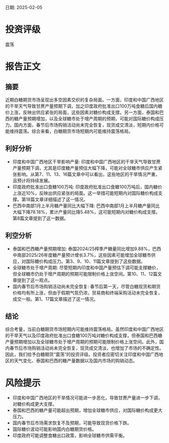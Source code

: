 
日期: 2025-02-05

# 投资评级

震荡

# 报告正文

## 摘要

近期白糖期货市场呈现出多空因素交织的复杂局面。一方面，印度和中国广西地区的干旱天气导致甘蔗产量预期下调，加之印度政府批准出口100万吨食糖后国内糖价上涨，反映出供应紧张的局面，这些因素对糖价构成支撑。另一方面，泰国和巴西的糖产量预期增加，以及全球糖市处于增产周期的预期，可能对国际糖价构成压力。国内方面，春节后市场购销活动尚未完全恢复，现货成交清淡，短期内价格可能维持震荡。综合来看，白糖期货市场短期内可能维持震荡格局。

## 利好分析

* 印度和中国广西地区干旱影响产量: 印度和中国广西地区的干旱天气导致甘蔗产量预期下调，尤其是印度糖产量预估大幅下降，可能对全球糖市供应产生紧张影响。从第7、11、13、16篇文章中可以看出，这些地区的干旱情况严重，且预计将持续发展。
* 印度政府批准出口食糖100万吨: 印度政府批准出口食糖100万吨后，国内糖价上涨近10%，反映出供应紧张的局面。这一举措可能短期内对国际糖价构成支撑。第18篇文章详细描述了这一情况。
* 巴西中南部1月上半月糖产量同比大幅下降: 巴西中南部1月上半月糖产量同比大幅下降78.18%，累计产量同比降5.48%，这可能短期内对糖价构成支撑。第8篇文章提到了这一数据。

## 利空分析

* 泰国和巴西糖产量预期增加: 泰国2024/25榨季产糖量同比增加9.88%，巴西中南部2025/26年度糖产量预计增长3.7%，这些因素可能增加全球糖市供应，对国际糖价构成压力。第3、9、10、11篇文章提到了这些数据。
* 全球糖市处于增产周期: 尽管短期内印度和中国产量预估下调可能支撑糖价，但全球糖市仍处于增产周期的预期可能限制价格上涨空间。第10、11、12篇文章提到了这一观点。
* 国内春节后市场购销活动尚未完全恢复: 春节后第一天，尽管白糖现货和期货价格均有所上涨，但由于假期气氛仍浓，贸易商和终端采购活动未完全恢复，成交一般。第1、17篇文章描述了这一情况。

## 结论

综合考量，当前白糖期货市场短期内可能维持震荡格局。虽然印度和中国广西地区的干旱天气以及印度政府批准出口食糖100万吨对糖价构成支撑，但泰国和巴西糖产量预期增加以及全球糖市处于增产周期的预期可能限制价格上涨空间。此外，国内春节后市场购销活动尚未完全恢复，现货成交清淡，也增加了市场的不确定性。因此，我们给予白糖期货“震荡”的投资评级。投资者应密切关注印度和中国广西地区的天气变化、泰国和巴西的糖产量数据以及国内市场的购销动态。

# 风险提示

* 印度和中国广西地区的干旱情况可能进一步恶化，导致甘蔗产量进一步下调，对糖价构成更大支撑。
* 泰国和巴西的糖产量可能超出预期，增加全球糖市供应，对国际糖价构成更大压力。
* 国内春节后市场需求恢复不及预期，可能导致现货价格下跌。
* 国际糖价波动可能影响国内白糖期货价格。
* 印度政府可能调整食糖出口政策，影响全球糖市供需平衡。

